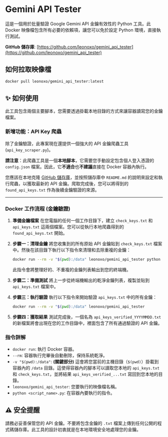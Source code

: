 # Gemini API Tester

這是一個用於批量驗證 Google Gemini API 金鑰有效性的 Python 工具。此 Docker 映像檔包含所有必要的依賴項，讓您可以免於設定 Python 環境，直接執行測試。

**GitHub 儲存庫**: [https://github.com/leonoxo/gemini_api_tester](https://github.com/leonoxo/gemini_api_tester)

## 如何拉取映像檔

```bash
docker pull leonoxo/gemini_api_tester:latest
```

## ✨ 如何使用

此工具包含兩個主要腳本，您需要透過掛載本地目錄的方式來讓容器讀寫您的金鑰檔案。

### 新增功能：API Key 爬蟲

除了金鑰驗證，此專案現在還提供一個強大的 API 金鑰爬蟲工具 (`api_key_scraper.py`)。

**請注意**：此爬蟲工具是一個**本地腳本**，它需要您手動設定包含個人登入憑證的 `config.json` 檔案。因此，它**不適合**也**不建議**直接在 Docker 容器內執行。

您應該在本地克隆 [GitHub 儲存庫](https://github.com/leonoxo/gemini_api_tester)，並按照儲存庫中 `README.md` 的說明來設定和執行爬蟲，以獲取最新的 API 金鑰。爬取完成後，您可以將得到的 `found_api_keys.txt` 作為後續金鑰驗證的來源。

---

### Docker 工作流程 (金鑰驗證)

1.  **準備金鑰檔案**
    在您電腦的任何一個工作目錄下，建立 `check_keys.txt` 和 `api_keys.txt` 這兩個檔案。您可以從執行本地爬蟲得到的 `found_api_keys.txt` 開始。

2.  **步驟一：清理金鑰**
    將您收集到的所有原始 API 金鑰貼到 `check_keys.txt` 檔案中。然後在該目錄下執行以下指令來清理和去除重複的金鑰：
    ```bash
    docker run --rm -v "$(pwd):/data" leonoxo/gemini_api_tester python check_for_duplicate_keys.py
    ```
    此指令會將整理好的、不重複的金鑰列表輸出到您的終端機。

3.  **步驟二：準備測試**
    將上一步從終端機輸出的乾淨金鑰列表，複製並貼到 `api_keys.txt` 檔案中。

4.  **步驟三：執行驗證**
    執行以下指令來開始驗證 `api_keys.txt` 中的所有金鑰：
    ```bash
    docker run --rm -v "$(pwd):/data" leonoxo/gemini_api_tester
    ```

5.  **步驟四：獲取結果**
    測試完成後，一個名為 `api_keys_verified_YYYYMMDD.txt` 的新檔案將會出現在您的工作目錄中，裡面包含了所有通過驗證的 API 金鑰。

### 指令詳解

-   `docker run`: 執行 Docker 容器。
-   `--rm`: 容器執行完畢後自動刪除，保持系統乾淨。
-   `-v "$(pwd):/data"`: **(關鍵部分)** 這會將您當前的主機目錄（`$(pwd)`）掛載到容器內的 `/data` 目錄。這使得容器內的腳本可以讀取您本地的 `api_keys.txt` 和 `check_keys.txt`，並將結果 `api_keys_verified_...txt` 寫回到您本地的目錄。
-   `leonoxo/gemini_api_tester`: 您要執行的映像檔名稱。
-   `python <script_name>.py`: 在容器內要執行的指令。

## ⚠️ 安全提醒

請務必妥善保管您的 API 金鑰。不要將包含金鑰的 `.txt` 檔案上傳到任何公開的程式碼儲存庫。此工具的設計初衷就是在本地環境安全地處理您的金鑰。